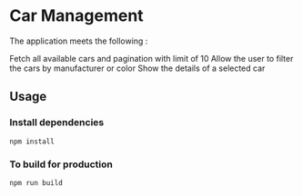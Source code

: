 # Car Management

The application meets the following :

Fetch all available cars and pagination with limit of 10
Allow the user to filter the cars by manufacturer or color
Show the details of a selected car

## Usage

### Install dependencies

```
npm install
```

### To build for production

```
npm run build
```
